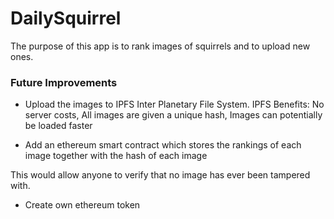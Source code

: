 # DailySquirrel

The purpose of this app is to rank images of squirrels and to upload new ones.


### Future Improvements

- Upload the images to IPFS Inter Planetary File System. IPFS Benefits: No server costs, All images are given a unique hash, Images can potentially be loaded faster

- Add an ethereum smart contract which stores the rankings of each image together with the hash of each image

This would allow anyone to verify that no image has ever been tampered with. 

- Create own ethereum token


